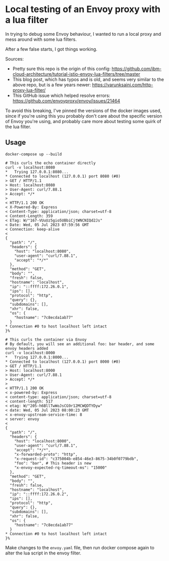 # Local testing of an Envoy proxy with a lua filter

In trying to debug some Envoy behaviour, I wanted to run a local proxy
and mess around with some lua filters.

After a few false starts, I got things working.

Sources:
* Pretty sure this repo is the origin of this config: https://github.com/ibm-cloud-architecture/tutorial-istio-envoy-lua-filters/tree/master
* This blog post, which has typos and is old, and seems very similar to the
  above repo, but is a few years newer: https://varunksaini.com/http-proxy-lua-filter/
* This GitHub issue which helped resolve errors: https://github.com/envoyproxy/envoy/issues/21464

To avoid this breaking, I've pinned the versions of the docker images used,
since if you're using this you probably don't care about the specific version
of Envoy you're using, and probably care more about testing some quirk of the
lua filter.

## Usage

```
docker-compose up --build

# This curls the echo container directly
curl -v localhost:8080
*   Trying 127.0.0.1:8080...
* Connected to localhost (127.0.0.1) port 8080 (#0)
> GET / HTTP/1.1
> Host: localhost:8080
> User-Agent: curl/7.88.1
> Accept: */*
>
< HTTP/1.1 200 OK
< X-Powered-By: Express
< Content-Type: application/json; charset=utf-8
< Content-Length: 359
< ETag: W/"167-VUuUz5gio5UBbiCjtWNCNIQd2Js"
< Date: Wed, 05 Jul 2023 07:59:56 GMT
< Connection: keep-alive
<
{
  "path": "/",
  "headers": {
    "host": "localhost:8080",
    "user-agent": "curl/7.88.1",
    "accept": "*/*"
  },
  "method": "GET",
  "body": "",
  "fresh": false,
  "hostname": "localhost",
  "ip": "::ffff:172.26.0.1",
  "ips": [],
  "protocol": "http",
  "query": {},
  "subdomains": [],
  "xhr": false,
  "os": {
    "hostname": "7c8ecda1ab77"
  }
* Connection #0 to host localhost left intact
}%      

# This curls the container via Envoy
# By default, you will see an additional foo: bar header, and some envoy headers added
curl -v localhost:8000
*   Trying 127.0.0.1:8000...
* Connected to localhost (127.0.0.1) port 8000 (#0)
> GET / HTTP/1.1
> Host: localhost:8000
> User-Agent: curl/7.88.1
> Accept: */*
>
< HTTP/1.1 200 OK
< x-powered-by: Express
< content-type: application/json; charset=utf-8
< content-length: 517
< etag: W/"205-h6BllTwWoJsCG9r12MCWQDTYDyw"
< date: Wed, 05 Jul 2023 08:00:23 GMT
< x-envoy-upstream-service-time: 8
< server: envoy
<
{
  "path": "/",
  "headers": {
    "host": "localhost:8000",
    "user-agent": "curl/7.88.1",
    "accept": "*/*",
    "x-forwarded-proto": "http",
    "x-request-id": "c375004b-e854-46e3-8675-34b0f0779bdb",
    "foo": "bar", # This header is new
    "x-envoy-expected-rq-timeout-ms": "15000"
  },
  "method": "GET",
  "body": "",
  "fresh": false,
  "hostname": "localhost",
  "ip": "::ffff:172.26.0.2",
  "ips": [],
  "protocol": "http",
  "query": {},
  "subdomains": [],
  "xhr": false,
  "os": {
    "hostname": "7c8ecda1ab77"
  }
* Connection #0 to host localhost left intact
}%    
```

Make changes to the `envoy.yaml` file, then run docker compose again to alter
the lua script in the envoy filter.
